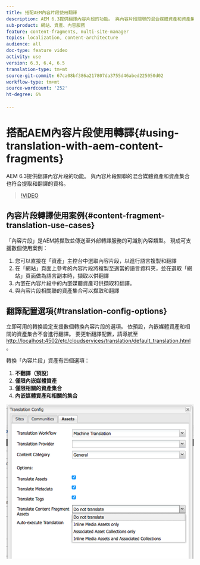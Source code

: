 ```yaml
---
title: 搭配AEM內容片段使用翻譯
description: AEM 6.3提供翻譯內容片段的功能。 與內容片段關聯的混合媒體資產和資產集合也符合提取和翻譯的資格。
sub-product: 網站、資產、內容服務
feature: content-fragments, multi-site-manager
topics: localization, content-architecture
audience: all
doc-type: feature video
activity: use
version: 6.3, 6.4, 6.5
translation-type: tm+mt
source-git-commit: 67ca08bf386a217807da3755d46abed225050d02
workflow-type: tm+mt
source-wordcount: '252'
ht-degree: 6%

---
```



# 搭配AEM內容片段使用轉譯{#using-translation-with-aem-content-fragments}

AEM 6.3提供翻譯內容片段的功能。 與內容片段關聯的混合媒體資產和資產集合也符合提取和翻譯的資格。

>[!VIDEO](https://video.tv.adobe.com/v/18131/?quality=9&learn=on)

## 內容片段轉譯使用案例{#content-fragment-translation-use-cases}

「內容片段」是AEM將擷取並傳送至外部轉譯服務的可識別內容類型。 現成可支援數個使用案例：

1. 您可以直接在「資產」主控台中選取內容片段，以進行語言複製和翻譯
2. 在「網站」頁面上參考的內容片段將複製至適當的語言資料夾，並在選取「網站」頁面做為語言副本時，擷取以供翻譯
3. 內嵌在內容片段中的內嵌媒體資產可供擷取和翻譯。
4. 與內容片段相關聯的資產集合可以擷取和翻譯

## 翻譯配置選項{#translation-config-options}

立即可用的轉換設定支援數個轉換內容片段的選項。 依預設，內嵌媒體資產和相關的資產集合不會進行翻譯。 要更新翻譯配置，請導航至[http://localhost:4502/etc/cloudservices/translation/default_translation.html](http://localhost:4502/etc/cloudservices/translation/default_translation.html)。

轉換「內容片段」資產有四個選項：

1. **不翻譯（預設）**
2. **僅限內嵌媒體資產**
3. **僅限相關的資產集合**
4. **內嵌媒體資產和相關的集合**

![翻譯設定](assets/classic-ui-dialog.png)
